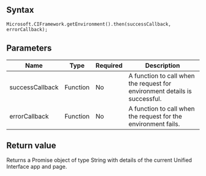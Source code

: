 ## Syntax

`Microsoft.CIFramework.getEnvironment().then(successCallback, errorCallback);`

## Parameters

| Name            | Type     | Required | Description |
|-----------------|----------|----------|-------------|
| successCallback | Function | No       | A function to call when the request for environment details is successful. |
| errorCallback   | Function | No       | A function to call when the request for the environment fails.            |

## Return value

Returns a Promise object of type String with details of the current Unified Interface app and page.